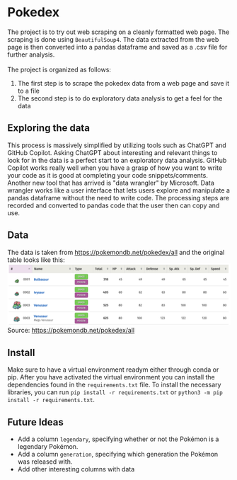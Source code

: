# Pokedex
The project is to try out web scraping on a cleanly formatted web page. The scraping is done using `BeautifulSoup4`. The data extracted from the web page is then converted into a pandas dataframe and saved as a .csv file for further analysis.
<br><br>
The project is organized as follows:
1. The first step is to scrape the pokedex data from a web page and save it to a file
2. The second step is to do exploratory data analysis to get a feel for the data

## Exploring the data
This process is massively simplified by utilizing tools such as ChatGPT and GitHub Copilot. Asking ChatGPT about interesting and relevant things to look for in the data is a perfect start to an exploratory data analysis. GitHub Copilot works really well when you have a grasp of how you want to write your code as it is good at completing your code snippets/comments. 
<br>
Another new tool that has arrived is "data wrangler" by Microsoft. Data wrangler works like a user interface that lets users explore and manipulate a pandas dataframe without the need to write code. The processing steps are recorded and converted to pandas code that the user then can copy and use. 


## Data
The data is taken from https://pokemondb.net/pokedex/all and the original table looks like this:
![Pokedex first rows](/images/pokedex_first_rows.png "first rows of pokedex")
Source: https://pokemondb.net/pokedex/all



## Install
Make sure to have a virtual environment readym either through conda or pip. After you have activated the virtual environment you can install the dependencies found in the `requirements.txt` file. To install the necessary libraries, you can run `pip install -r requirements.txt` or `python3 -m pip install -r requirements.txt`. 


## Future Ideas
* Add a column `legendary`, specifying whether or not the Pokémon is a legendary Pokémon.
* Add a column `generation`, specifying which generation the Pokémon was released with.
* Add other interesting columns with data

